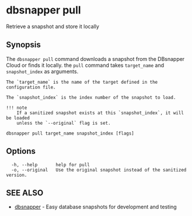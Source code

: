 # dbsnapper pull

Retrieve a snapshot and store it locally

## Synopsis

The `dbsnapper pull` command downloads a snapshot from the DBsnapper Cloud or finds it locally. the `pull` command takes  `target_name` and `snapshot_index` as arguments.

	The `target_name` is the name of the target defined in the configuration file.

	The `snapshot_index` is the index number of the snapshot to load.
	
	!!! note
		If a sanitized snapshot exists at this `snapshot_index`, it will be loaded
		unless the `--original` flag is set.
	

```
dbsnapper pull target_name snapshot_index [flags]
```

## Options

```
  -h, --help       help for pull
  -o, --original   Use the original snapshot instead of the sanitized version.
```

## SEE ALSO

* [dbsnapper](dbsnapper.md)	 - Easy database snapshots for development and testing

